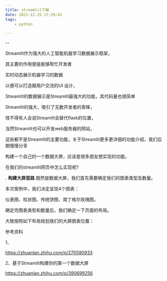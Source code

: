 ```yaml
---
title: streamlit了解
date: 2021-12-25 17:29:41
tags:
	- python

---
```


--

Streamlit作为强大的人工智能机器学习数据展示框架，

其主要的作用便是能够帮忙开发者

实时动态展示机器学习的数据

以便可以打造跟用户交流的UI 设计，

Streamlit的数据展示是Streamlit最强大的功能，其代码量也很简单

Streamlit的强大，吸引了无数开发者的青睐，

怪不得有人会说Streamlit会替代flask的位置，

当然Streamlit也可以开发web服务器的网站，

这些都不是Streamlit的主要功能，关于Streamlit更多更详细的功能介绍，我们后期慢慢分享



构建一个自己的一个数据大屏，应该是很多朋友想实现的功能。

在我们的streamlit网页中怎么实现呢?

**.** **构建大屏思路**
既然是数据大屏，我们首先需要确定我们的图表类型及数量。

本次案例中，我们决定呈现4个图表：

仪表图、柱状图、传统饼图、南丁格尔玫瑰图。

确定完图表类型和数量后，我们确定一下页面的布局。

大致按照如下布局规划我们的大屏图表位置：



参考资料

1、

https://zhuanlan.zhihu.com/p/270590933

2、基于Streamlit构建你的第一个数据大屏

https://zhuanlan.zhihu.com/p/390699256

